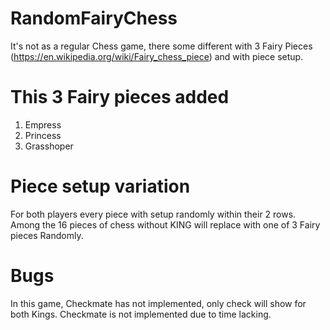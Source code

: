 # RandomFairyChess
It's not as a regular Chess game, there some different with 3 Fairy Pieces (https://en.wikipedia.org/wiki/Fairy_chess_piece) and with piece setup.

# This 3 Fairy pieces added
1. Empress
2. Princess
3. Grasshoper

# Piece setup variation
For both players every piece with setup randomly within their 2 rows. Among the 16 pieces of chess without KING will replace with one of 3 Fairy pieces Randomly.  

# Bugs
In this game, Checkmate has not implemented, only check will show for both Kings. Checkmate is not implemented due to time lacking. 



